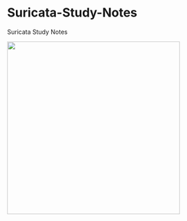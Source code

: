 # Suricata-Study-Notes
Suricata Study Notes

<img src="https://suricata.io/wp-content/uploads/2021/01/Logo-FINAL_Vertical_Color_Whitetext.png" height=400 >
